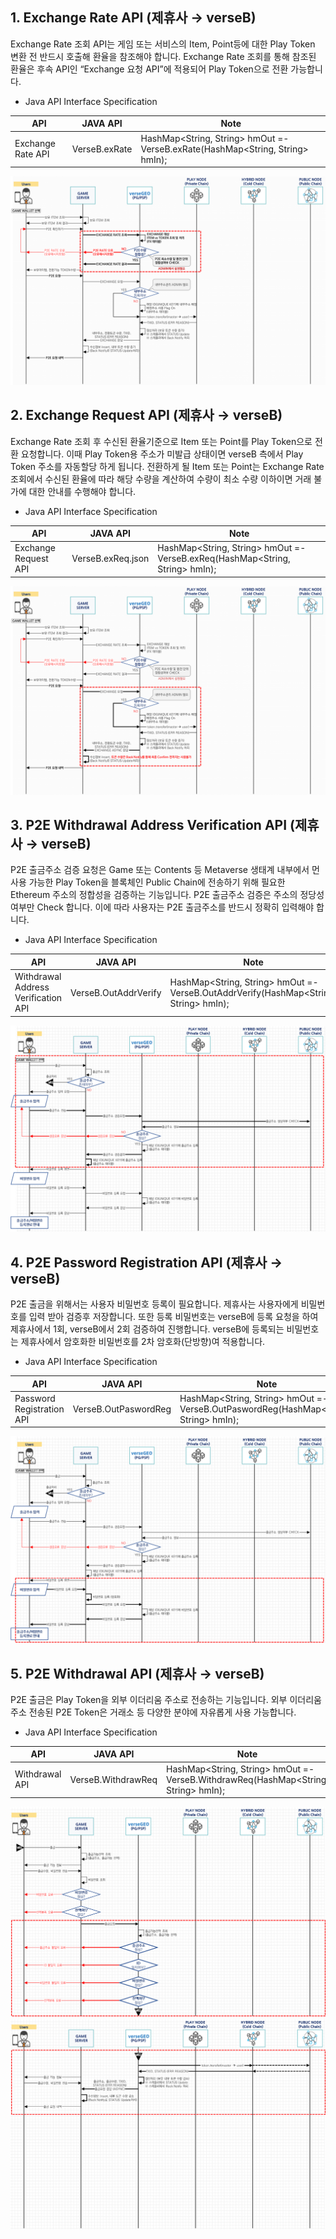 ## 1. Exchange Rate API (제휴사 → verseB)

Exchange Rate 조회 API는 게임 또는 서비스의 Item, Point등에 대한 Play Token 변환 전 반드시 호출해 환율을 참조해야 합니다. Exchange Rate 조회를 통해 참조된 환율은 후속 API인 “Exchange 요청 API”에 적용되어 Play Token으로 전환 가능합니다.

* Java API Interface Specification

| API | JAVA API |Note|
|-----|----------|----|
|Exchange Rate API|VerseB.exRate|HashMap<String, String> hmOut =-VerseB.exRate(HashMap<String, String> hmIn);|

  <img src="https://github.com/verseGEO/verseGEO.json.api/blob/main/src/ExchangeRateSeq.png">



## 2. Exchange Request API (제휴사 → verseB)

Exchange Rate 조회 후 수신된 환율기준으로 Item 또는 Point를 Play Token으로 전환 요청합니다. 이때 Play Token용 주소가 미발급 상태이면 verseB 측에서 Play Token 주소를 자동할당 하게 됩니다. 전환하게 될 Item 또는 Point는 Exchange Rate 조회에서 수신된 환율에 따라 해당 수량을 계산하여 수량이 최소 수량 이하이면 거래 불가에 대한 안내를 수행해야 합니다.

* Java API Interface Specification

| API | JAVA API |Note|
|-----|----------|----|
|Exchange Request API|VerseB.exReq.json|HashMap<String, String> hmOut =-VerseB.exReq(HashMap<String, String> hmIn);|

  <img src="https://github.com/verseGEO/verseGEO.json.api/blob/main/src/ExchangeRequestSeq.png">



## 3. P2E Withdrawal Address Verification API (제휴사 → verseB)

P2E 출금주소 검증 요청은 Game 또는 Contents 등 Metaverse 생태계 내부에서 먼 사용 가능한 Play Token을 블록체인 Public Chain에 전송하기 위해 필요한 Ethereum 주소의 정합성을 검증하는 기능입니다. P2E 출금주소 검증은 주소의 정당성 여부만 Check 합니다. 이에 따라 사용자는 P2E 출금주소를 반드시 정확히 입력해야 합니다.

* Java API Interface Specification

| API | JAVA API |Note|
|-----|----------|----|
|Withdrawal Address Verification API|VerseB.OutAddrVerify|HashMap<String, String> hmOut =-VerseB.OutAddrVerify(HashMap<String, String> hmIn);|

  <img src="https://github.com/verseGEO/verseGEO.json.api/blob/main/src/WithdrawalAddressVerificationSeq.png">



## 4. P2E Password Registration API (제휴사 → verseB)

P2E 출금을 위해서는 사용자 비밀번호 등록이 필요합니다. 제휴사는 사용자에게 비밀번호를 입력 받아 검증후 저장합니다. 또한 등록 비밀번호는 verseB에 등록 요청을 하여 제휴사에서 1회, verseB에서 2회 검증하여 진행합니다. verseB에 등록되는 비밀번호는 제휴사에서 암호화한 비밀번호를 2차 암호화(단방향)여 적용합니다.

* Java API Interface Specification

| API | JAVA API |Note|
|-----|----------|----|
|Password Registration API|VerseB.OutPaswordReg|HashMap<String, String> hmOut =-VerseB.OutPaswordReg(HashMap<String, String> hmIn);|

  <img src="https://github.com/verseGEO/verseGEO.json.api/blob/main/src/PasswordRegistrationSeq.png">



## 5. P2E Withdrawal API (제휴사 → verseB)

P2E 출금은 Play Token을 외부 이더리움 주소로 전송하는 기능입니다. 외부 이더리움 주소 전송된 P2E Token은 거래소 등 다양한 분야에 자유롭게 사용 가능합니다.

* Java API Interface Specification

| API | JAVA API |Note|
|-----|----------|----|
|Withdrawal API|VerseB.WithdrawReq|HashMap<String, String> hmOut =-VerseB.WithdrawReq(HashMap<String, String> hmIn);|

  <img src="https://github.com/verseGEO/verseGEO.json.api/blob/main/src/WithdrawalSeq-1.png">
  <img src="https://github.com/verseGEO/verseGEO.json.api/blob/main/src/WithdrawalSeq-2.png">



